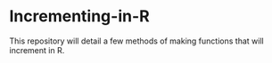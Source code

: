 # Incrementing-in-R
This repository will detail a few methods of making functions that will increment in R.
